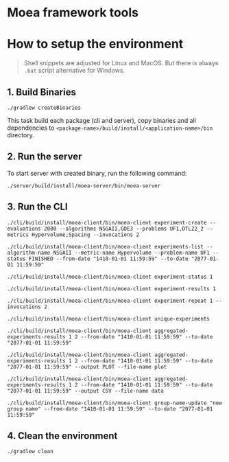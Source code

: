 # Moea framework tools

# How to setup the environment

> Shell snippets are adjusted for Linux and MacOS. But there is always `.bat` script alternative for Windows.


## 1. Build Binaries

```shell
./gradlew createBinaries
```

This task build each package (cli and server), copy binaries and all dependencies to `<package-name>/build/install/<application-name>/bin` directory.

## 2. Run the server

To start server with created binary, run the following command:
```shell
./server/build/install/moea-server/bin/moea-server 
```

## 3. Run the CLI

```shell
./cli/build/install/moea-client/bin/moea-client experiment-create --evaluations 2000 --algorithms NSGAII,GDE3 --problems UF1,DTLZ2_2 --metrics Hypervolume,Spacing --invocations 2
```

```shell
./cli/build/install/moea-client/bin/moea-client experiments-list --algorithm-name NSGAII --metric-name Hypervolume --problem-name UF1 --status FINISHED --from-date "1410-01-01 11:59:59" --to-date "2077-01-01 11:59:59"
```

```shell
./cli/build/install/moea-client/bin/moea-client experiment-status 1
```

```shell
./cli/build/install/moea-client/bin/moea-client experiment-results 1
```

```shell
./cli/build/install/moea-client/bin/moea-client experiment-repeat 1 --invocations 2
```

```shell
./cli/build/install/moea-client/bin/moea-client unique-experiments
```

```shell
./cli/build/install/moea-client/bin/moea-client aggregated-experiments-results 1 2 --from-date "1410-01-01 11:59:59" --to-date "2077-01-01 11:59:59"
```

```shell
./cli/build/install/moea-client/bin/moea-client aggregated-experiments-results 1 2 --from-date "1410-01-01 11:59:59" --to-date "2077-01-01 11:59:59" --output PLOT --file-name plot
```

```shell
./cli/build/install/moea-client/bin/moea-client aggregated-experiments-results 1 2 --from-date "1410-01-01 11:59:59" --to-date "2077-01-01 11:59:59" --output CSV --file-name data
```

```shell
./cli/build/install/moea-client/bin/moea-client group-name-update "new group name" --from-date "1410-01-01 11:59:59" --to-date "2077-01-01 11:59:59"
```

## 4. Clean the environment

```shell
./gradlew clean
```
